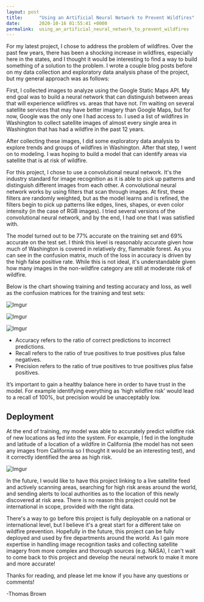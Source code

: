 ```yaml
---
layout: post
title:      "Using an Artificial Neural Network to Prevent Wildfires"
date:       2020-10-16 01:55:41 +0000
permalink:  using_an_artificial_neural_network_to_prevent_wildfires
---
```



For my latest project, I chose to address the problem of wildfires. Over the past few years, there has been a shocking increase in wildfires, especially here in the states, and I thought it would be interesting to find a way to build something of a solution to the problem. I wrote a couple blog posts before on my data collection and exploratory data analysis phase of the project, but my general approach was as follows: 

First, I collected images to analyze using the Google Static Maps API.  My end goal was to build a neural network that can distinguish between areas that will experience wildfires vs. areas that have not.  I’m waiting on several satellite services that may have better imagery than Google Maps, but for now, Google was the only one I had access to.  I used a list of wildfires in Washington to collect satellite images of almost every single area in Washington that has had a wildfire in the past 12 years.  

After collecting these images, I did some exploratory data analysis to explore trends and groups of wildfires in Washington.  After that step, I went on to modeling.  I was hoping to build a model that can identify areas via satellite that is at risk of wildfire.

For this project, I chose to use a convolutional neural network. It's the industry standard for image recognition as it is able to pick up patterns and distinguish different images from each other. A convolutional neural network works by using filters that scan through images. At first, these filters are randomly weighted, but as the model learns and is refined, the filters begin to pick up patterns like edges, lines, shapes, or even color intensity (in the case of RGB images). I tried several versions of the convolutional neural network, and by the end, I had one that I was satisfied with. 

The model turned out to be 77% accurate on the training set and 69% accurate on the test set.  I think this level is reasonably accurate given how much of Washington is covered in relatively dry, flammable forest.  As you can see in the confusion matrix, much of the loss in accuracy is driven by the high false positive rate.  While this is not ideal, it's understandable given how many images in the non-wildfire category are still at moderate risk of wildfire.

Below is the chart showing training and testing accuracy and loss, as well as the confusion matrices for the training and test sets:

![Imgur](https://i.imgur.com/19Mb4YI.png) 

![Imgur](https://i.imgur.com/5BQCV55.png) 

![Imgur](https://i.imgur.com/fnKzt76.png)

- Accuracy refers to the ratio of correct predictions to incorrect predictions.
- Recall refers to the ratio of true positives to true positives plus false negatives.
- Precision refers to the ratio of true positives to true positives plus false positives.

It’s important to gain a healthy balance here in order to have trust in the model.  For example identifying everything as ‘high wildfire risk’ would lead to a recall of 100%, but precision would be unacceptably low.

## Deployment

At the end of training, my model was able to accurately predict wildfire risk of new locations as fed into the system. For example, I fed in the longitude and latitude of a location of a wildfire in California (the model has not seen any images from California so I thought it would be an interesting test), and it correctly identified the area as high risk.

![Imgur](https://i.imgur.com/iqeEwGF.png)

In the future, I would like to have this project linking to a live satellite feed and actively scanning areas, searching for high risk areas around the world, and sending alerts to local authorities as to the location of this newly discovered at risk area.  There is no reason this project could not be international in scope, provided with the right data.

There's a way to go before this project is fully deployable on a national or international level, but I believe it's a great start for a different take on wildfire prevention. Hopefully in the future, this project can be fully deployed and used by fire departments around the world. As I gain more expertise in handling image recognition tasks and collecting satellite imagery from more complex and thorough sources (e.g. NASA), I can't wait to come back to this project and develop the neural network to make it more and more accurate!

Thanks for reading, and please let me know if you have any questions or comments!

-Thomas Brown


